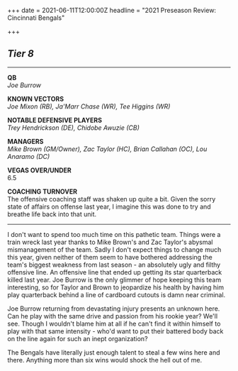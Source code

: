 +++
date = 2021-06-11T12:00:00Z
headline = "2021 Preseason Review: Cincinnati Bengals"

+++
## **_Tier 8_**

***

**QB**  
_Joe Burrow_

**KNOWN VECTORS**  
_Joe Mixon (RB), Ja'Marr Chase (WR), Tee Higgins (WR)_

**NOTABLE DEFENSIVE PLAYERS**  
_Trey Hendrickson (DE), Chidobe Awuzie (CB)_

**MANAGERS**  
_Mike Brown (GM/Owner), Zac Taylor (HC), Brian Callahan (OC), Lou Anaramo (DC)_

**VEGAS OVER/UNDER**  
6\.5

**COACHING TURNOVER**  
The offensive coaching staff was shaken up quite a bit. Given the sorry state of affairs on offense last year, I imagine this was done to try and breathe life back into that unit.

***

I don't want to spend too much time on this pathetic team. Things were a train wreck last year thanks to Mike Brown's and Zac Taylor's abysmal mismanagement of the team. Sadly I don't expect things to change much this year, given neither of them seem to have bothered addressing the team's biggest weakness from last season - an absolutely ugly and filthy offensive line. An offensive line that ended up getting its star quarterback killed last year. Joe Burrow is the only glimmer of hope keeping this team interesting, so for Taylor and Brown to jeopardize his health by having him play quarterback behind a line of cardboard cutouts is damn near criminal.

Joe Burrow returning from devastating injury presents an unknown here. Can he play with the same drive and passion from his rookie year? We'll see. Though I wouldn't blame him at all if he can't find it within himself to play with that same intensity - who'd want to put their battered body back on the line again for such an inept organization? 

The Bengals have literally just enough talent to steal a few wins here and there. Anything more than six wins would shock the hell out of me.